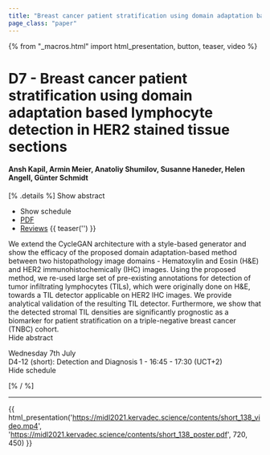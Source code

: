 ```yaml
---
title: "Breast cancer patient stratification using domain adaptation based lymphocyte detection in HER2 stained tissue sections"
page_class: "paper"
---
```


{% from "_macros.html" import html_presentation, button, teaser, video %}

# D7 - Breast cancer patient stratification using domain adaptation based lymphocyte detection in HER2 stained tissue sections

#### Ansh Kapil, Armin Meier, Anatoliy Shumilov, Susanne Haneder, Helen Angell, Günter Schmidt

[% .details %]
<a class="toggle_visibility" data-selector=".abstract" data-level="3">Show abstract</a>
- <a class="toggle_visibility" data-selector=".schedule" data-level="3">Show schedule</a>
- <a href="https://openreview.net/pdf?id=IAuBCvaTKHr">PDF</a>
- <a href="https://openreview.net/forum?id=IAuBCvaTKHr">Reviews</a>
{{ teaser('') }}

<p>
    <span class="abstract">
        We extend the CycleGAN architecture with a style-based generator and show the efficacy of the proposed domain adaptation-based method between two histopathology image domains - Hematoxylin and Eosin (H&E) and HER2 immunohistochemically (IHC) images. Using the proposed method, we re-used large set of pre-existing annotations for detection of tumor infiltrating lymphocytes (TILs), which were originally done on H&E, towards a TIL detector applicable on HER2 IHC images. We provide analytical validation of the resulting TIL detector. Furthermore, we show that the detected stromal TIL densities are significantly prognostic as a biomarker for patient stratification on a triple-negative breast cancer (TNBC) cohort.
        <br>
        <span class="actions"><a class="toggle_visibility" data-level="2">Hide abstract</a></span>
    </span>
</p>

<p>
    <span class="schedule">
         Wednesday 7th July<br>D4-12 (short): Detection and Diagnosis 1 - 16:45 - 17:30 (UCT+2)
        <br>
        <span class="actions"><a class="toggle_visibility" data-level="2">Hide schedule</a></span>
    </span>
</p>

[% / %]


---

{{ html_presentation('https://midl2021.kervadec.science/contents/short_138_video.mp4', 'https://midl2021.kervadec.science/contents/short_138_poster.pdf', 720, 450) }}